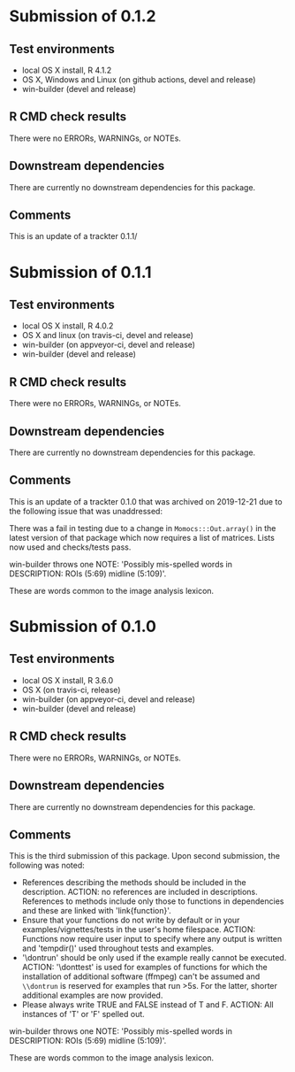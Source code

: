 # Submission of 0.1.2

## Test environments
* local OS X install, R 4.1.2
* OS X, Windows and Linux (on github actions, devel and  release)
* win-builder (devel and release)

## R CMD check results
There were no ERRORs, WARNINGs, or NOTEs. 

## Downstream dependencies
There are currently no downstream dependencies for this package.

## Comments
This is an update of a trackter 0.1.1/

# Submission of 0.1.1

## Test environments
* local OS X install, R 4.0.2
* OS X and linux (on travis-ci, devel and  release)
* win-builder (on appveyor-ci, devel and release)
* win-builder (devel and release)

## R CMD check results
There were no ERRORs, WARNINGs, or NOTEs. 

## Downstream dependencies
There are currently no downstream dependencies for this package.

## Comments
This is an update of a trackter 0.1.0 that was archived on 2019-12-21 due to the following issue that was unaddressed:

There was a fail in testing due to a change in `Momocs:::Out.array()` in the latest version of that package which now requires a list of matrices. Lists now used and checks/tests pass.

win-builder throws one NOTE: 'Possibly mis-spelled words in DESCRIPTION:
  ROIs (5:69)
  midline (5:109)'. 
  
These are words common to the image analysis lexicon.

# Submission of 0.1.0

## Test environments
* local OS X install, R 3.6.0
* OS X (on travis-ci, release)
* win-builder (on appveyor-ci, devel and release)
* win-builder (devel and release)

## R CMD check results
There were no ERRORs, WARNINGs, or NOTEs. 

## Downstream dependencies
There are currently no downstream dependencies for this package.

## Comments
This is the third submission of this package. Upon second submission, the following was noted:

* References describing the methods should be included in the description. ACTION: no references are included in descriptions. References to methods include only those to functions in dependencies and these are linked with 'link{function}'.
* Ensure that your functions do not write by default or in your 
examples/vignettes/tests in the user's home filespace. ACTION: Functions now require user input to specify where any output is written and 'tempdir()'
used throughout tests and examples.
* '\\dontrun' should be only used if the example really cannot be executed. ACTION: '\\donttest' is used for examples of functions for which the installation of additional software (ffmpeg)  can't be assumed and `\\dontrun` is reserved for examples that run >5s. For the latter, shorter additional examples are now provided.
* Please always write TRUE and FALSE instead of T and F. ACTION: All instances of 'T' or 'F' spelled out.


win-builder throws one NOTE: 'Possibly mis-spelled words in DESCRIPTION:
  ROIs (5:69)
  midline (5:109)'. 
  
These are words common to the image analysis lexicon.
